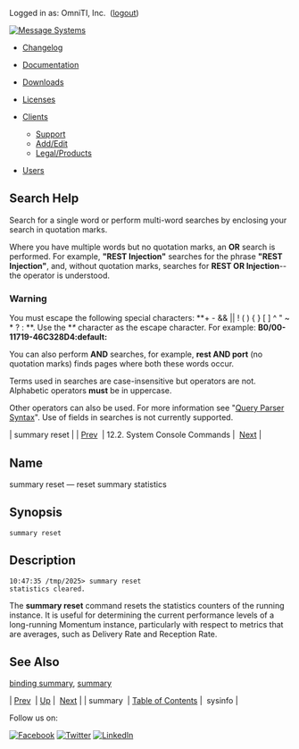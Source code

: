 Logged in as: OmniTI, Inc.  ([logout](https://support.messagesystems.com/logout.php))

[![Message Systems](https://support.messagesystems.com/images/ms-white205.png)](https://support.messagesystems.com/start.php) 

*   [Changelog](https://support.messagesystems.com/start.php?show=changelog)
*   [Documentation](https://support.messagesystems.com/docs/)
*   [Downloads](https://support.messagesystems.com/start.php)

*   [Licenses](https://support.messagesystems.com/license_summary.php)
*   <a href="">Clients</a>
    *   [Support](https://support.messagesystems.com/cs.php)
    *   [Add/Edit](https://support.messagesystems.com/edit_client.php)
    *   [Legal/Products](https://support.messagesystems.com/edit_products.php)
*   [Users](https://support.messagesystems.com/edit_customer.php)

## Search Help

Search for a single word or perform multi-word searches by enclosing your search in quotation marks.

Where you have multiple words but no quotation marks, an **OR** search is performed. For example, **"REST Injection"** searches for the phrase **"REST Injection"**, and, without quotation marks, searches for **REST OR Injection**--the operator is understood.

### Warning

You must escape the following special characters: **+ - && || ! ( ) { } [ ] ^ " ~ * ? : \**. Use the **\** character as the escape character. For example: **B0/00-11719-46C328D4\:default\:**

You can also perform **AND** searches, for example, **rest AND port** (no quotation marks) finds pages where both these words occur.

Terms used in searches are case-insensitive but operators are not. Alphabetic operators **must** be in uppercase.

Other operators can also be used. For more information see "[Query Parser Syntax](https://lucene.apache.org/core/old_versioned_docs/versions/3_0_0/queryparsersyntax.html)". Use of fields in searches is not currently supported.

| summary reset |
| [Prev](console_commands.summary.php)  | 12.2. System Console Commands |  [Next](console_commands.sysinfo.php) |

<a name="console_commands.summary_reset"></a>
## Name

summary reset — reset summary statistics

## Synopsis

`summary reset`

<a name="idp16480128"></a>
## Description

```
10:47:35 /tmp/2025> summary reset
statistics cleared.
```

The **summary reset**       command resets the statistics counters of the running instance. It is useful for determining the current performance levels of a long-running Momentum instance, particularly with respect to metrics that are averages, such as Delivery Rate and Reception Rate.

<a name="idp16482992"></a>
## See Also

[binding summary](console_commands.binding_summary.php "binding summary"), [summary](console_commands.summary.php "summary")

| [Prev](console_commands.summary.php)  | [Up](console.commands.non-module.php) |  [Next](console_commands.sysinfo.php) |
| summary  | [Table of Contents](index.php) |  sysinfo |

Follow us on:

[![Facebook](https://support.messagesystems.com/images/icon-facebook.png)](http://www.facebook.com/messagesystems) [![Twitter](https://support.messagesystems.com/images/icon-twitter.png)](http://twitter.com/#!/MessageSystems) [![LinkedIn](https://support.messagesystems.com/images/icon-linkedin.png)](http://www.linkedin.com/company/message-systems)